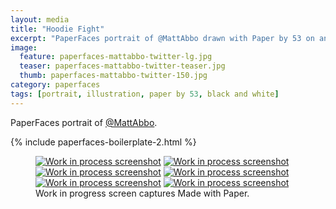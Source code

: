 ```yaml
---
layout: media
title: "Hoodie Fight"
excerpt: "PaperFaces portrait of @MattAbbo drawn with Paper by 53 on an iPad."
image: 
  feature: paperfaces-mattabbo-twitter-lg.jpg
  teaser: paperfaces-mattabbo-twitter-teaser.jpg
  thumb: paperfaces-mattabbo-twitter-150.jpg
category: paperfaces
tags: [portrait, illustration, paper by 53, black and white]
---
```


PaperFaces portrait of [@MattAbbo](http://twitter.com/mattabbo).

{% include paperfaces-boilerplate-2.html %}

<figure class="third">
  <a href="{{ site.url }}/images/paperfaces-mattabbo-process-1-lg.jpg"><img src="{{ site.url }}/images/paperfaces-mattabbo-process-1-600.jpg" alt="Work in process screenshot"></a>
  <a href="{{ site.url }}/images/paperfaces-mattabbo-process-2-lg.jpg"><img src="{{ site.url }}/images/paperfaces-mattabbo-process-2-600.jpg" alt="Work in process screenshot"></a>
  <a href="{{ site.url }}/images/paperfaces-mattabbo-process-3-lg.jpg"><img src="{{ site.url }}/images/paperfaces-mattabbo-process-3-600.jpg" alt="Work in process screenshot"></a>
  <a href="{{ site.url }}/images/paperfaces-mattabbo-process-4-lg.jpg"><img src="{{ site.url }}/images/paperfaces-mattabbo-process-4-600.jpg" alt="Work in process screenshot"></a>
  <a href="{{ site.url }}/images/paperfaces-mattabbo-process-5-lg.jpg"><img src="{{ site.url }}/images/paperfaces-mattabbo-process-5-600.jpg" alt="Work in process screenshot"></a>
  <a href="{{ site.url }}/images/paperfaces-mattabbo-process-6-lg.jpg"><img src="{{ site.url }}/images/paperfaces-mattabbo-process-6-600.jpg" alt="Work in process screenshot"></a>
  <figcaption>Work in progress screen captures Made with Paper.</figcaption>
</figure>